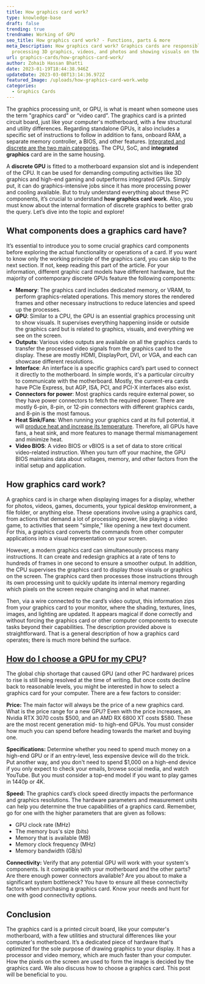 ```yaml
---
title: How graphics card work?
type: knowledge-base
draft: false
trending: true
trendname: Working of GPU
seo_title: How graphics card work? - Functions, parts & more
meta_Description: How graphics card work? Graphics cards are responsible for
  processing 3D graphics, videos, and photos and showing visuals on the screen.
url: graphics-cards/how-graphics-card-work/
author: Zohaib Hassan Bhatti
date: 2023-01-19T18:44:38.946Z
updateDate: 2023-03-08T13:14:36.972Z
featured_Image: /uploads/how-graphics-card-work.webp
categories:
  - Graphics Cards
---
```

The graphics processing unit, or GPU, is what is meant when someone uses the term "graphics card" or “video card”. The graphics card is a printed circuit board, just like your computer's motherboard, with a few structural and utility differences. Regarding standalone GPUs, it also includes a specific set of instructions to follow in addition to fans, onboard RAM, a separate memory controller, a BIOS, and other features. [Integrated and discrete are the two main categories](https://pcideaz.com/graphics-cards/what-is-discrete-graphics-vs-integrated-graphics/). The CPU, SoC, and **integrated graphics** card are in the same housing.

A **discrete GPU** is fitted to a motherboard expansion slot and is independent of the CPU. It can be used for demanding computing activities like 3D graphics and high-end gaming and outperforms integrated GPUs. Simply put, it can do graphics-intensive jobs since it has more processing power and cooling available. But to truly understand everything about these PC components, it’s crucial to understand **how graphics card work**. Also, you must know about the internal formation of discrete graphics to better grab the query. Let’s dive into the topic and explore!

## What components does a graphics card have?

It’s essential to introduce you to some crucial graphics card components before exploring the actual functionality or operations of a card. If you want to know only the working principle of the graphics card, you can skip to the next section. If not, keep reading this part of the article. For your information, different graphic card models have different hardware, but the majority of contemporary discrete GPUs feature the following components:

* **Memory**: The graphics card includes dedicated memory, or VRAM, to perform graphics-related operations. This memory stores the rendered frames and other necessary instructions to reduce latencies and speed up the processes.
* **GPU**: Similar to a CPU, the GPU is an essential graphics processing unit to show visuals. It supervises everything happening inside or outside the graphics card but is related to graphics, visuals, and everything we see on the screen.
* **Outputs**: Various video outputs are available on all the graphics cards to transfer the processed video signals from the graphics card to the display. These are mostly HDMI, DisplayPort, DVI, or VGA, and each can showcase different resolutions.
* **Interface**: An interface is a specific graphics card’s part used to connect it directly to the motherboard. In simple words, it's a particular circuitry to communicate with the motherboard. Mostly, the current-era cards have PCIe Express, but AGP, ISA, PCI, and PCI-X interfaces also exist.
* **Connectors for power**: Most graphics cards require external power, so they have power connectors to fetch the required power. There are mostly 6-pin, 8-pin, or 12-pin connectors with different graphics cards, and 8-pin is the most famous.
* **Heat Sink/Fans**: When running your graphics card at its full potential, it will [produce heat and increase its temperature](https://pcideaz.com/graphics-cards/graphics-card-is-overheating/). Therefore, all GPUs have fans, a heat sink, and more features to manage thermal mismanagement and minimize heat.
* **Video BIOS**: A video BIOS or vBIOS is a set of data to store critical video-related instruction. When you turn off your machine, the GPU BIOS maintains data about voltages, memory, and other factors from the initial setup and application.

## How graphics card work?

A graphics card is in charge when displaying images for a display, whether for photos, videos, games, documents, your typical desktop environment, a file folder, or anything else. These operations involve using a graphics card, from actions that demand a lot of processing power, like playing a video game, to activities that seem "simple," like opening a new text document. For this, a graphics card converts the commands from other computer applications into a visual representation on your screen.

However, a modern graphics card can simultaneously process many instructions. It can create and redesign graphics at a rate of tens to hundreds of frames in one second to ensure a smoother output. In addition, the CPU supervises the graphics card to display those visuals or graphics on the screen. The graphics card then processes those instructions through its own processing unit to quickly update its internal memory regarding which pixels on the screen require changing and in what manner.

Then, via a wire connected to the card’s video output, this information zips from your graphics card to your monitor, where the shading, textures, lines, images, and lighting are updated. It appears magical if done correctly and without forcing the graphics card or other computer components to execute tasks beyond their capabilities. The description provided above is straightforward. That is a general description of how a graphics card operates; there is much more behind the surface.

## [How do I choose a GPU for my CPU](https://pcideaz.com/graphics-cards/how-to-choose-graphics-card/)?

The global chip shortage that caused GPU (and other PC hardware) prices to rise is still being resolved at the time of writing. But once costs decline back to reasonable levels, you might be interested in how to select a graphics card for your computer. There are a few factors to consider:

**Price:** The main factor will always be the price of a new graphics card. What is the price range for a new GPU? Even with the price increases, an Nvidia RTX 3070 costs $500, and an AMD RX 6800 XT costs $580. These are the most recent generation mid- to high-end GPUs. You must consider how much you can spend before heading towards the market and buying one.

**Specifications:** Determine whether you need to spend much money on a high-end GPU or if an entry-level, less expensive device will do the trick. Put another way, and you don't need to spend $1,000 on a high-end device if you only expect to check your emails, browse social media, and watch YouTube. But you must consider a top-end model if you want to play games in 1440p or 4K.

**Speed:** The graphics card’s clock speed directly impacts the performance and graphics resolutions. The hardware parameters and measurement units can help you determine the true capabilities of a graphics card. Remember, go for one with the higher parameters that are given as follows:

* GPU clock rate (MHz)
* The memory bus's size (bits)
* Memory that is available (MB)
* Memory clock frequency (MHz)
* Memory bandwidth (GB/s)

**Connectivity:** Verify that any potential GPU will work with your system's components. Is it compatible with your motherboard and the other parts? Are there enough power connectors available? Are you about to make a significant system bottleneck? You have to ensure all these connectivity factors when purchasing a graphics card. Know your needs and hunt for one with good connectivity options.

## Conclusion

The graphics card is a printed circuit board, like your computer's motherboard, with a few utilities and structural differences like your computer's motherboard. It’s a dedicated piece of hardware that's optimized for the sole purpose of drawing graphics to your display. It has a processor and video memory, which are much faster than your computer. How the pixels on the screen are used to form the image is decided by the graphics card. We also discuss how to choose a graphics card. This post will be beneficial to you.